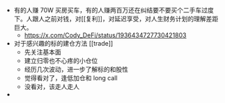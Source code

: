 - 有的人赚 70W 买房买车，有的人赚两百万还在纠结要不要买个二手车过度下。人跟人之前对钱，对[[复利]]，对延迟享受，对人生财务计划的理解差距巨大。
	- https://x.com/Cody_DeFi/status/1936434727730421803
- 对于感兴趣的标的建仓方法 [[trade]]
	- 先关注基本面
	- 建立归零也不心疼的小仓位
	- 经历几次波动，进一步了解标的和股性
	- 觉得看对了，逢低加仓和 long call
	- 没看对，该走人走人
-